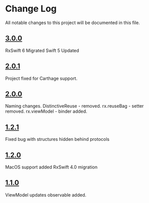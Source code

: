 # Change Log

All notable changes to this project will be documented in this file.

## [3.0.0](https://github.com/sinarionn/ReusableView/releases/tag/2.0.0)

RxSwift 6 Migrated
Swift 5 Updated 


## [2.0.1](https://github.com/sinarionn/ReusableView/releases/tag/2.0.0)

Project fixed for Carthage support.


## [2.0.0](https://github.com/sinarionn/ReusableView/releases/tag/2.0.0)

Naming changes.
DistinctiveReuse - removed.
rx.reuseBag - setter removed.
rx.viewModel - binder added.


## [1.2.1](https://github.com/sinarionn/ReusableView/releases/tag/1.2.1)

Fixed bug with structures hidden behind protocols


## [1.2.0](https://github.com/sinarionn/ReusableView/releases/tag/1.2.0)

MacOS support added
RxSwift 4.0 migration


## [1.1.0](https://github.com/sinarionn/ReusableView/releases/tag/1.1.0)

ViewModel updates observable added.
